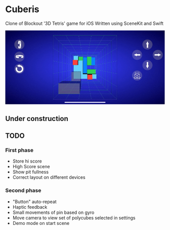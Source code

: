# Cuberis

Clone of Blockout '3D Tetris' game for iOS
Written using SceneKit and Swift

![screenshot](gfx/screenshot.gif)

## Under construction

## TODO

### First phase

* Store hi score
* High Score scene
* Show pit fullness
* Correct layout on different devices

### Second phase

* "Button" auto-repeat
* Haptic feedback
* Small movements of pin based on gyro
* Move camera to view set of polycubes selected in settings
* Demo mode on start scene
